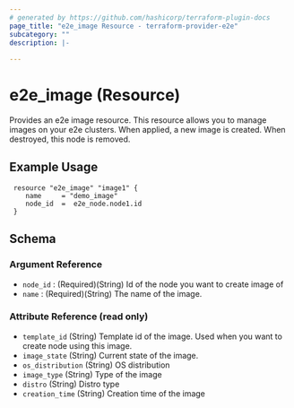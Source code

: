 ```yaml
---
# generated by https://github.com/hashicorp/terraform-plugin-docs
page_title: "e2e_image Resource - terraform-provider-e2e"
subcategory: ""
description: |-
  
---
```


# e2e_image (Resource)
Provides an e2e image resource.
This resource allows you to manage images on your e2e clusters. When applied, a new image is created. When destroyed, this node is removed.


<!-- schema generated by tfplugindocs -->
## Example Usage
```hcl
 resource "e2e_image" "image1" {
	name     = "demo_image"
    node_id  =  e2e_node.node1.id
 }
```
## Schema

### Argument Reference

- `node_id` : (Required)(String) Id of the node you want to create image of
- `name` : (Required)(String) The name of the image.


### Attribute Reference  (read only)

- `template_id` (String) Template id of the image. Used when you want to create node using this image.
- `image_state` (String) Current state of the image.
- `os_distribution` (String) OS distribution
- `image_type` (String) Type of the image
- `distro` (String) Distro type
- `creation_time` (String) Creation time of the image


